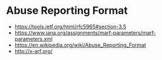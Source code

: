 # Abuse Reporting Format

- https://tools.ietf.org/html/rfc5965#section-3.5
- https://www.iana.org/assignments/marf-parameters/marf-parameters.xml
- https://en.wikipedia.org/wiki/Abuse_Reporting_Format
- http://x-arf.org/

